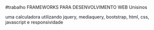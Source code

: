 #trabalho FRAMEWORKS PARA DESENVOLVIMENTO WEB Unisinos

uma calculadora utilizando jquery, mediaquery, bootstrap, html, css, javascript e responsividade
